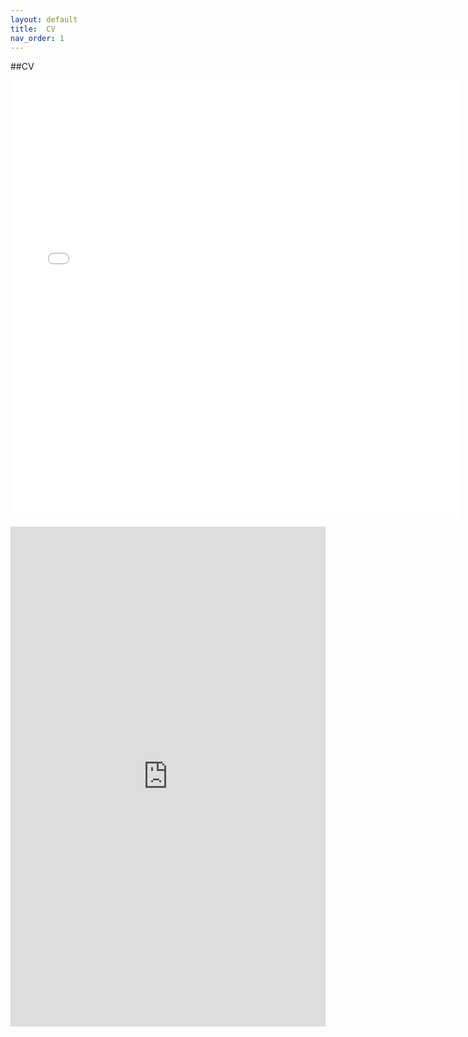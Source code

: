 ```yaml
---
layout: default
title:  CV
nav_order: 1
---
```

##CV 

<iframe width="720" height="700" frameborder="0" marginheight="0" marginwidth="0" src="[https://docs.google.com/document/d/1qahu3Z2GcbGhXTVNeYKhSE1AeV9hNNaw/edit?usp=drive_link&ouid=113818423715311488588&rtpof=true&sd=true]"></iframe> 
<p></p>

<iframe 
    src="https://docs.google.com/document/d/1qahu3Z2GcbGhXTVNeYKhSE1AeV9hNNaw/edit?usp=drive_link&ouid=113818423715311488588&rtpof=true&sd=true" 
    width="100%" 
    height="800" 
    style="border: none;">
</iframe>

